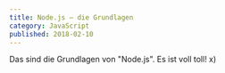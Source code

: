 ```yaml
---
title: Node.js ‒ die Grundlagen
category: JavaScript
published: 2018-02-10
---
```

Das sind die Grundlagen von "Node.js". Es ist voll toll! x)
